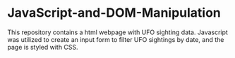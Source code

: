 # JavaScript-and-DOM-Manipulation

This repository contains a html webpage with UFO sighting data. Javascript was utilized to create an input form to filter UFO sightings by date, and the page is styled with CSS. 
